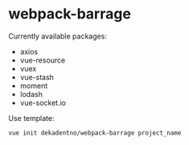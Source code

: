 # webpack-barrage

Currently available packages:
* axios
* vue-resource
* vuex
* vue-stash
* moment
* lodash
* vue-socket.io


Use template:

```
vue init dekadentno/webpack-barrage project_name
```

